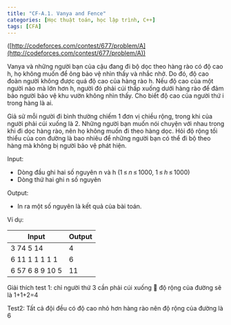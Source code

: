 ```yaml
---
title: "CF-A.1. Vanya and Fence"
categories: [Học thuật toán, học lập trình, C++]
tags: [CFA]
---
```


([http://codeforces.com/contest/677/problem/A](http://codeforces.com/contest/677/problem/A))

Vanya và những người bạn của cậu đang đi bộ dọc theo hàng rào có độ cao h, họ không muốn để ông bảo vệ nhìn thấy và nhắc nhở. Do đó, độ cao đoàn người không được quá độ cao của hàng rào h. Nếu độ cao của một người nào mà lớn hơn h, người đó phải cúi thấp xuống dưới hàng rào để đảm bảo người bảo vệ khu vườn không nhìn thấy. Cho biết độ cao của người thứ i trong hàng là ai.

Giả sử mỗi người đi bình thường chiếm 1 đơn vị chiều rộng, trong khi của người phải cúi xuống là 2. Những người bạn muốn nói chuyện với nhau trong khi đi dọc hàng rào, nên họ không muốn đi theo hàng dọc. Hỏi độ rộng tối thiểu của con đường là bao nhiêu để những người bạn có thể đi bộ theo hàng mà không bị người bảo vệ phát hiện.

Input:

- Dòng đầu ghi hai số nguyên n và h (1 ≤ _n_ ≤ 1000, 1 ≤ _h_ ≤ 1000)
- Dòng thứ hai ghi n số nguyên

Output:

- In ra một số nguyên là kết quả của bài toán.

Ví dụ:

| Input | Output |
| --- | --- |
| 3 74 5 14 | 4 |
| 6 11 1 1 1 1 1 | 6 |
| 6 57 6 8 9 10 5 | 11 |

Giải thích test 1: chỉ người thứ 3 cần phải cúi xuống  độ rộng của đường sẽ là 1+1+2=4

Test2: Tất cả đội đều có độ cao nhỏ hơn hàng rào nên độ rộng của đường là 6
